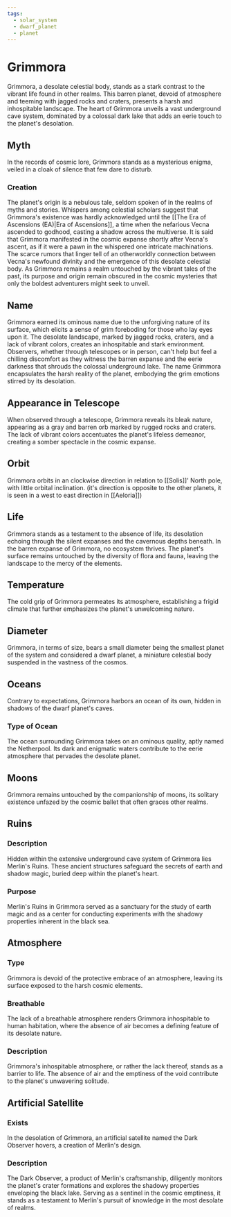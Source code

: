 ```yaml
---
tags:
  - solar_system
  - dwarf_planet
  - planet
---
```

# Grimmora

Grimmora, a desolate celestial body, stands as a stark contrast to the vibrant life found in other realms. This barren planet, devoid of atmosphere and teeming with jagged rocks and craters, presents a harsh and inhospitable landscape. The heart of Grimmora unveils a vast underground cave system, dominated by a colossal dark lake that adds an eerie touch to the planet's desolation.

## Myth

In the records of cosmic lore, Grimmora stands as a mysterious enigma, veiled in a cloak of silence that few dare to disturb. 
### Creation

The planet's origin is a nebulous tale, seldom spoken of in the realms of myths and stories. Whispers among celestial scholars suggest that Grimmora's existence was hardly acknowledged until the [[The Era of Ascensions (EA)|Era of Ascensions]], a time when the nefarious Vecna ascended to godhood, casting a shadow across the multiverse. It is said that Grimmora manifested in the cosmic expanse shortly after Vecna's ascent, as if it were a pawn in the whispered one intricate machinations. The scarce rumors that linger tell of an otherworldly connection between Vecna's newfound divinity and the emergence of this desolate celestial body. As Grimmora remains a realm untouched by the vibrant tales of the past, its purpose and origin remain obscured in the cosmic mysteries that only the boldest adventurers might seek to unveil.

## Name

Grimmora earned its ominous name due to the unforgiving nature of its surface, which elicits a sense of grim foreboding for those who lay eyes upon it. The desolate landscape, marked by jagged rocks, craters, and a lack of vibrant colors, creates an inhospitable and stark environment. Observers, whether through telescopes or in person, can't help but feel a chilling discomfort as they witness the barren expanse and the eerie darkness that shrouds the colossal underground lake. The name Grimmora encapsulates the harsh reality of the planet, embodying the grim emotions stirred by its desolation.

## Appearance in Telescope

When observed through a telescope, Grimmora reveals its bleak nature, appearing as a gray and barren orb marked by rugged rocks and craters. The lack of vibrant colors accentuates the planet's lifeless demeanor, creating a somber spectacle in the cosmic expanse.

## Orbit

Grimmora orbits in an clockwise direction in relation to [[Solis]]' North pole, with little orbital inclination. (it's direction is opposite to the other planets, it is seen in a west to east direction in [[Aeloria]])

## Life

Grimmora stands as a testament to the absence of life, its desolation echoing through the silent expanses and the cavernous depths beneath. In the barren expanse of Grimmora, no ecosystem thrives. The planet's surface remains untouched by the diversity of flora and fauna, leaving the landscape to the mercy of the elements.

## Temperature

The cold grip of Grimmora permeates its atmosphere, establishing a frigid climate that further emphasizes the planet's unwelcoming nature.

## Diameter

Grimmora, in terms of size, bears a small diameter being the smallest planet of the system and considered a dwarf planet, a miniature celestial body suspended in the vastness of the cosmos.

## Oceans

Contrary to expectations, Grimmora harbors an ocean of its own, hidden in shadows of the dwarf planet's caves.

### Type of Ocean

The ocean surrounding Grimmora takes on an ominous quality, aptly named the Netherpool. Its dark and enigmatic waters contribute to the eerie atmosphere that pervades the desolate planet.

## Moons

Grimmora remains untouched by the companionship of moons, its solitary existence unfazed by the cosmic ballet that often graces other realms.

## Ruins

### Description

Hidden within the extensive underground cave system of Grimmora lies Merlin's Ruins. These ancient structures safeguard the secrets of earth and shadow magic, buried deep within the planet's heart.

### Purpose

Merlin's Ruins in Grimmora served as a sanctuary for the study of earth magic and as a center for conducting experiments with the shadowy properties inherent in the black sea.

## Atmosphere

### Type

Grimmora is devoid of the protective embrace of an atmosphere, leaving its surface exposed to the harsh cosmic elements.

### Breathable

The lack of a breathable atmosphere renders Grimmora inhospitable to human habitation, where the absence of air becomes a defining feature of its desolate nature.

### Description

Grimmora's inhospitable atmosphere, or rather the lack thereof, stands as a barrier to life. The absence of air and the emptiness of the void contribute to the planet's unwavering solitude.

## Artificial Satellite

### Exists

In the desolation of Grimmora, an artificial satellite named the Dark Observer hovers, a creation of Merlin's design.

### Description

The Dark Observer, a product of Merlin's craftsmanship, diligently monitors the planet's crater formations and explores the shadowy properties enveloping the black lake. Serving as a sentinel in the cosmic emptiness, it stands as a testament to Merlin's pursuit of knowledge in the most desolate of realms.
